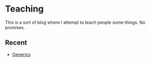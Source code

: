 # Teaching

This is a sort of blog where I attempt to teach people some things. No promises.

## Recent
 - [Generics](./Generics.md)
